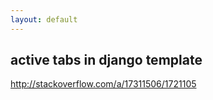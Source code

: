 ```yaml
---
layout: default
---
```


## active tabs in django template

http://stackoverflow.com/a/17311506/1721105
